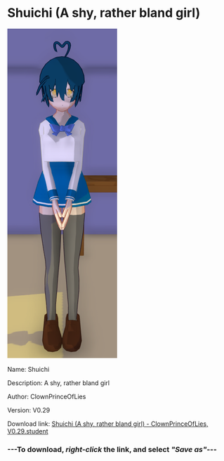 # Shuichi (A shy, rather bland girl)

<img src = "https://raw.githubusercontent.com/Arbiter1223/Daigaku-Gurashi-Custom-Students/master/Students/Files/Shuichi%20(A%20shy%2C%20rather%20bland%20girl).png">

Name: Shuichi

Description: A shy, rather bland girl

Author: ClownPrinceOfLies

Version: V0.29

Download link: <a href="https://raw.githubusercontent.com/Arbiter1223/Daigaku-Gurashi-Custom-Students/master/Students/Files/Shuichi%20(A%20shy%2C%20rather%20bland%20girl)%20-%20ClownPrinceOfLies%2C%20V0.29.student">Shuichi (A shy, rather bland girl) - ClownPrinceOfLies, V0.29.student</a>

### ---**To download, _right-click_ the link, and select _"Save as"_**---
